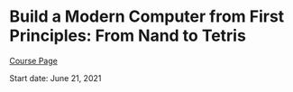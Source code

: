 <h1>Build a Modern Computer from First Principles: From Nand to Tetris</h1>

[Course Page](https://www.coursera.org/learn/build-a-computer/home/welcome)


Start date: June 21, 2021
